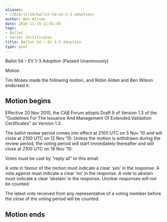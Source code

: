```yaml
---
aliases:
- /2010/11/19/ballot-54-ev-1-3-adoption/
author: Ben Wilson
date: 2010-11-19 21:01:03
tags:
- Ballot
- Server Certificates
title: Ballot 54 – EV 1-3 Adoption
type: post
---
```


Ballot 54 – EV 1-3 Adoption (Passed Unanimously)

Motion

Tim Moses made the following motion, and Robin Alden and Ben Wilson endorsed it:

## Motion begins

Effective 20 Nov 2010, the CAB Forum adopts Draft 9 of Version 1.3 of the “Guidelines For The Issuance And Management Of Extended Validation Certificates” as Version 1.3.

The ballot review period comes into effect at 2100 UTC on 5 Nov ’10 and will close at 2100 UTC on 12 Nov ’10. Unless the motion is withdrawn during the review period, the voting period will start immediately thereafter and will close at 2100 UTC on 19 Nov ’10.

Votes must be cast by “reply all” to this email.

A vote in favour of the motion must indicate a clear ‘yes’ in the response. A vote against must indicate a clear ‘no’ in the response. A vote to abstain must indicate a clear ‘abstain’ in the response. Unclear responses will not be counted.

The latest vote received from any representative of a voting member before the close of the voting period will be counted.

## Motion ends